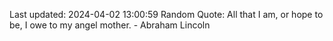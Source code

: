 Last updated: 2024-04-02 13:00:59
Random Quote: All that I am, or hope to be, I owe to my angel mother. - Abraham Lincoln